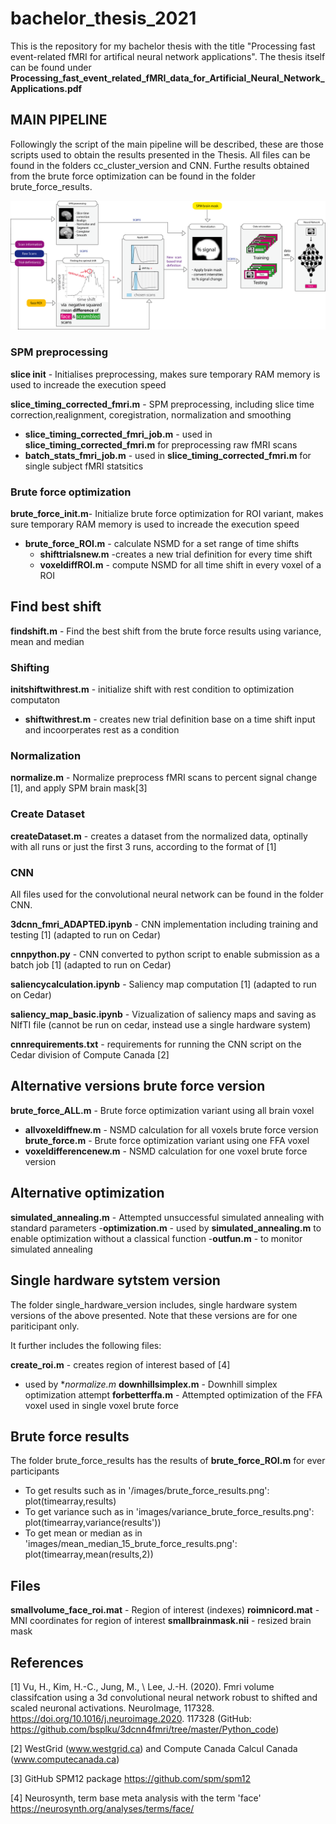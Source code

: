 # bachelor_thesis_2021
This is the repository for my bachelor thesis with the title "Processing fast event-related fMRI for artifical neural network applications". The thesis itself can be found under **Processing_fast_event_related_fMRI_data_for_Artificial_Neural_Network_Applications.pdf**

## MAIN PIPELINE 

Followingly the script of the main pipeline will be described, these are those scripts used to obtain the results presented in the Thesis. 
All files can be found in the folders cc_cluster_version and CNN. Furthe results obtained from the brute force optimization can be found in the folder brute_force_results.

![pipeline pictue](https://github.com/htscode/bachelor_thesis_2021/blob/master/images/structure_thesis.png)

### SPM preprocessing 

**slice init** - Initialises preprocessing, makes sure temporary RAM memory is used to increade the execution speed 

**slice_timing_corrected_fmri.m** - SPM preprocessing, including slice time correction,realignment, coregistration, normalization and smoothing

  - **slice_timing_corrected_fmri_job.m** - used in **slice_timing_corrected_fmri.m** for preprocessing raw fMRI scans
  - **batch_stats_fmri_job.m** -  used in **slice_timing_corrected_fmri.m** for single subject fMRI statsitics 

### Brute force optimization 

**brute_force_init.m**- Initialize brute force optimization for ROI variant, makes sure temporary RAM memory is used to increade the execution speed 

  - **brute_force_ROI.m** - calculate NSMD for a set range of time shifts  
      - **shifttrialsnew.m** -creates a new trial definition for every time shift
      - **voxeldiffROI.m** - compute NSMD for all time shift in every voxel of a ROI
     
## Find best shift 

**findshift.m** - Find the best shift from the brute force results using variance, mean and median 

### Shifting
**initshiftwithrest.m** - initialize shift with rest condition to optimization computaton 
 - **shiftwithrest.m** - creates new trial definition base on a time shift input and incoorperates rest as a condition

### Normalization 

**normalize.m** - Normalize preprocess fMRI scans to percent signal change [1], and apply SPM brain mask[3] 

### Create Dataset 

**createDataset.m** - creates a dataset from the normalized data, optinally with all runs or just the first 3 runs, according to the format of [1]

### CNN 

All files used for the convolutional neural network can be found in the folder CNN.

**3dcnn_fmri_ADAPTED.ipynb** - CNN implementation including training and testing [1] (adapted to run on Cedar)

**cnnpython.py** - CNN converted to python script to enable submission as a batch job [1]  (adapted to run on Cedar)

**saliencycalculation.ipynb** - Saliency map computation [1] (adapted to run on Cedar)

**saliency_map_basic.ipynb**  - Vizualization of saliency maps and saving as NIfTI file (cannot be run on cedar, instead use a single hardware system)

**cnnrequirements.txt** - requirements for running the CNN script on the Cedar division of Compute Canada [2]

## Alternative versions brute force version 

**brute_force_ALL.m** - Brute force optimization variant using all brain voxel 
  - **allvoxeldiffnew.m** - NSMD calculation for all voxels brute force version
**brute_force.m** - Brute force optimization variant using one FFA voxel 
  - **voxeldifferencenew.m** - NSMD calculation for one voxel brute force version

## Alternative optimization 

**simulated_annealing.m** - Attempted unsuccessful simulated annealing with standard parameters 
 -**optimization.m** - used by **simulated_annealing.m** to enable optimization without a classical function 
 -**outfun.m** - to monitor simulated annealing 

## Single hardware sytstem version 

The folder single_hardware_version includes, single hardware system versions of the above presented. Note that these versions are for one pariticipant only. 

It further includes the following files: 

**create_roi.m** - creates region of interest based of [4] 
  - used by **normalize.m* 
**downhillsimplex.m** - Downhill simplex optimization attempt 
**forbetterffa.m** - Attempted optimization of the FFA voxel used in single voxel brute force  

## Brute force results 

The folder brute_force_results has the results of **brute_force_ROI.m** for ever participants

- To get results such as in '/images/brute_force_results.png': plot(timearray,results)
- To get variance such as in 'images/variance_brute_force_results.png': plot(timearray,variance(results'))
- To get mean or median as in 'images/mean_median_15_brute_force_results.png':  plot(timearray,mean(results,2))

## Files

**smallvolume_face_roi.mat** - Region of interest (indexes)
**roimnicord.mat** - MNI coordinates for region of interest
**smallbrainmask.nii** - resized brain mask 


## References 

[1] Vu, H., Kim, H.-C., Jung, M., \ Lee, J.-H. (2020). Fmri volume classifcation using
a 3d convolutional neural network robust to shifted and scaled neuronal activations. NeuroImage, 117328. https://doi.org/10.1016/j.neuroimage.2020.
117328 (GitHub: https://github.com/bsplku/3dcnn4fmri/tree/master/Python_code)

[2]  WestGrid (www.westgrid.ca) and Compute Canada Calcul Canada (www.computecanada.ca) 

[3] GitHub SPM12 package https://github.com/spm/spm12

[4] Neurosynth, term base meta analysis with the term 'face' https://neurosynth.org/analyses/terms/face/ 
